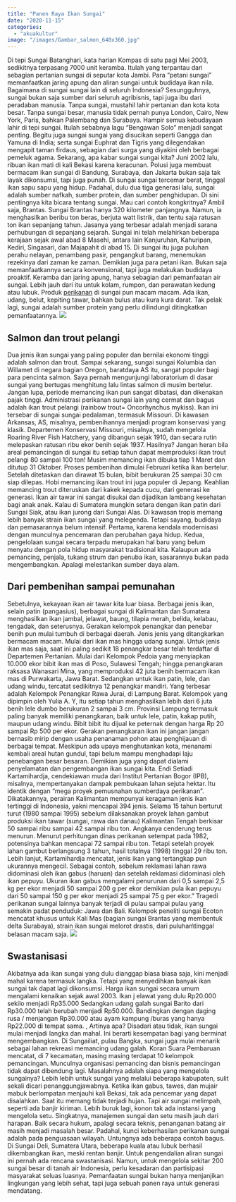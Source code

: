 ```yaml
---
title: "Panen Raya Ikan Sungai"
date: "2020-11-15"
categories: 
  - "akuakultur"
image: "/images/Gambar_salmon_640x360.jpg"
---
```


Di tepi Sungai Batanghari, kata harian Kompas di satu pagi Mei 2003, sedikitnya terpasang 7000 unit keramba. Itulah yang terpantau dari sebagian pertanian sungai di seputar kota Jambi. Para “petani sungai” memanfaatkan jaring apung dan aliran sungai untuk budidaya ikan nila. Bagaimana di sungai sungai lain di seluruh Indonesia? Sesungguhnya, sungai bukan saja sumber dari seluruh agribisnis, tapi juga ibu dari peradaban manusia. Tanpa sungai, mustahil lahir pertanian dan kota kota besar. Tanpa sungai besar, manusia tidak pernah punya London, Cairo, New York, Paris, bahkan Palembang dan Surabaya. Hampir semua kebudayaan lahir di tepi sungai. Itulah sebabnya lagu “Bengawan Solo” menjadi sangat penting. Begitu juga sungai sungai yang disucikan seperti Gangga dan Yamuna di India; serta sungai Euphrat dan Tigris yang dilegendakan mengapit taman firdaus, sebagian dari surga yang diyakini oleh berbagai pemeluk agama. Sekarang, apa kabar sungai sungai kita? Juni 2002 lalu, ribuan ikan mati di kali Bekasi karena keracunan. Polusi juga membuat bermacam ikan sungai di Bandung, Surabaya, dan Jakarta bukan saja tak layak dikonsumsi, tapi juga punah. Di sungai sungai tercemar berat, tinggal ikan sapu sapu yang hidup. Padahal, dulu dua tiga generasi lalu, sungai adalah sumber nafkah, sumber protein, dan sumber penghidupan. Di sini pentingnya kita bicara tentang sungai. Mau cari contoh kongkritnya? Ambil saja, Brantas. Sungai Brantas hanya 320 kilometer panjangnya. Namun, ia menghasilkan beribu ton beras, berjuta watt listrik, dan tentu saja ratusan ton ikan sepanjang tahun. Jasanya yang terbesar adalah menjadi sarana perhubungan di sepanjang sejarah. Sungai ini telah melahirkan beberapa kerajaan sejak awal abad 8 Masehi, antara lain Kanjuruhan, Kahuripan, Kediri, Singasari, dan Majapahit di abad 15. Di sungai itu juga puluhan perahu nelayan, penambang pasir, pengangkut barang, menemukan rezekinya dari zaman ke zaman. Demikian juga para petani ikan. Bukan saja memanfaatkannya secara konvensional, tapi juga melakukan budidaya proaktif. Keramba dan jaring apung, hanya sebagian dari pemanfaatan air sungai. Lebih jauh dari itu untuk kolam, rumpon, dan perawatan kedung atau lubuk. Produk [perikanan](http://localhost/mitra/perikanan "perikanan") di sungai pun macam macam. Ada ikan, udang, belut, kepiting tawar, bahkan bulus atau kura kura darat. Tak pelak lagi, sungai adalah sumber protein yang perlu dilindungi ditingkatkan pemanfaatannya. [![](/images/ikan-salmon.jpg)](http://localhost/mitra/wp-content/uploads/2020/11/ikan-salmon.jpg)

## Salmon dan trout pelangi

Dua jenis ikan sungai yang paling populer dan bernilai ekonomi tinggi adalah salmon dan trout. Sampai sekarang, sungai sungai Kolumbia dan Willamet di negara bagian Oregon, baratdaya AS itu, sangat populer bagi para pencinta salmon. Saya pernah mengunjungi laboratorium di dasar sungai yang bertugas menghitung lalu lintas salmon di musim bertelur. Jangan lupa, periode memancing ikan pun sangat dibatasi, dan dikenakan pajak tinggi. Administrasi perikanan sungai lain yang cermat dan bagus adalah ikan trout pelangi (rainbow trout= Oncorhynchus mykiss). Ikan ini tersebar di sungai sungai pedalaman, termasuk Missouri. Di kawasan Arkansas, AS, misalnya, pembenihannya menjadi program konservasi yang klasik. Departemen Konservasi Missouri, misalnya, sudah mengelola Roaring River Fish Hatchery, yang dibangun sejak 1910, dan secara rutin melepaskan ratusan ribu ekor benih sejak 1937. Hasilnya? Jangan heran bila areal pemancingan di sungai itu setiap tahun dapat memproduksi ikan trout pelangi 80 sampai 100 ton! Musim memancing ikan dibuka tiap 1 Maret dan ditutup 31 Oktober. Proses pembenihan dimulai Februari ketika ikan bertelur. Setelah ditetaskan dan dirawat 15 bulan, bibit berukuran 25 sampai 30 cm siap dilepas. Hobi memancing ikan trout ini juga populer di Jepang. Keahlian memancing trout diteruskan dari kakek kepada cucu, dari generasi ke generasi. Ikan air tawar ini sangat disukai dan dijadikan lambang kesehatan bagi anak anak. Kalau di Sumatera mungkin setara dengan ikan patin dari Sungai Siak, atau ikan jurong dari Sungai Alas. Di kawasan tropis memang lebih banyak strain ikan sungai yang melegenda. Tetapi sayang, budidaya dan pemasarannya belum intensif. Pertama, karena kendala modernisasi dengan munculnya pencemaran dan perubahan gaya hidup. Kedua, pengelolaan sungai secara terpadu merupakan hal baru yang belum menyatu dengan pola hidup masyarakat tradisional kita. Kalaupun ada pemancing, penjala, tukang strum dan penuba ikan, sasarannya bukan pada mengembangkan. Apalagi melestarikan sumber daya alam.

## Dari pembenihan sampai pemunahan

Sebetulnya, kekayaan ikan air tawar kita luar biasa. Berbagai jenis ikan, selain patin (pangasius), berbagai sungai di Kalimantan dan Sumatera menghasilkan ikan jambal, jelawat, baung, tilapia merah, belida, kelabau, tengadak, dan seterusnya. Gerakan kelompok penangkar dan penebar benih pun mulai tumbuh di berbagai daerah. Jenis jenis yang ditangkarkan bermacam macam. Mulai dari ikan mas hingga udang sungai. Untuk jenis ikan mas saja, saat ini paling sedikit 18 penangkar besar telah terdaftar di Departemen Pertanian. Mulai dari Kelompok Pedoia yang menyiapkan 10.000 ekor bibit ikan mas di Poso, Sulawesi Tengah; hingga penangkaran raksasa Wanasari Mina, yang memproduksi 42 juta benih bermacam ikan mas di Purwakarta, Jawa Barat. Sedangkan untuk ikan patin, lele, dan udang windu, tercatat sedikitnya 12 penangkar mandiri. Yang terbesar adalah Kelompok Penangkar Rawa Jurai, di Lampung Barat. Kelompok yang dipimpin oleh Yulia A. Y, itu setiap tahun menghasilkan lebih dari 6 juta benih lele dumbo berukuran 2 sampai 3 cm. Provinsi Lampung termasuk paling banyak memiliki penangkaran, baik untuk lele, patin, kakap putih, maupun udang windu. Bibit bibit itu dijual ke peternak dengan harga Rp 20 sampai Rp 500 per ekor. Gerakan penangkaran ikan ini jangan jangan bernasib mirip dengan usaha penanaman pohon atau penghijauan di berbagai tempat. Meskipun ada upaya menghutankan kota, menanami kembali areal hutan gundul, tapi belum mampu menghadapi laju penebangan besar besaran. Demikian juga yang dapat dialami penyelamatan dan pengembangan ikan sungai kita. Endi Setiadi Kartamihardja, cendekiawan muda dari Institut Pertanian Bogor (IPB), misalnya, mempertanyakan dampak pembukaan lahan sejuta hektar. Itu identik dengan “mega proyek pemusnahan sumberdaya perikanan”. Dikatakannya, perairan Kalimantan mempunyai keragaman jenis ikan tertinggi di Indonesia, yakni mencapai 394 jenis. Selama 15 tahun berturut turut (1980 sampai 1995) sebelum dilaksanakan proyek lahan gambut produksi ikan tawar (sungai, rawa dan danau) Kalimantan Tengah berkisar 50 sampai ribu sampai 42 sampai ribu ton. Angkanya cenderung terus menurun. Menurut perhitungan dinas perikanan setempat pada 1982, potensinya bahkan mencapai 72 sampai ribu ton. Tetapi setelah proyek lahan gambut berlangsung 3 tahun, hasil totalnya (1998) tinggal 29 ribu ton. Lebih lanjut, Kartamihardja mencatat, jenis ikan yang tertangkap pun ukurannya mengecil. Sebagai contoh, sebelum reklamasi lahan rawa didominasi oleh ikan gabus (haruan) dan setelah reklamasi didominasi oleh ikan pepuyu. Ukuran ikan gabus mengalami penurunan dari 0,5 sampai 2,5 kg per ekor menjadi 50 sampai 200 g per ekor demikian pula ikan pepuyu dari 50 sampai 150 g per ekor menjadi 25 sampai 75 g per ekor.” Tragedi perikanan sungai lainnya banyak terjadi di pulau sampai pulau yang semakin padat penduduk: Jawa dan Bali. Kelompok peneliti sungai Ecoton mencatat khusus untuk Kali Mas (bagian sungai Brantas yang membentuk delta Surabaya), strain ikan sungai melorot drastis, dari puluhan\\tinggal belasan macam saja. [![](/images/salmon.jpg)](http://localhost/mitra/wp-content/uploads/2020/11/salmon.jpg)

## Swastanisasi

Akibatnya ada ikan sungai yang dulu dianggap biasa biasa saja, kini menjadi mahal karena termasuk langka. Tetapi yang menyedihkan banyak ikan sungai tak dapat lagi dikonsumsi. Harga ikan sungai secara umum mengalami kenaikan sejak awal 2003. Ikan j elawat yang dulu Rp20.000 sekilo menjadi Rp35.000 Sedangkan udang galah sungai Barito dari Rp30.000 telah berubah menjadi Rp50.000. Bandingkan dengan daging rusa / menjangan Rp30.000 atau ayam kampung /buras yang hanya Rp22.000 di tempat sama. , Artinya apa? Disadari atau tidak, ikan sungai mulai menjadi langka dan mahal. Ini berarti kesempatan bagi yang berminat mengembangkan. Di Sungailiat, pulau Bangka, sungai juga mulai menarik sebagai lahan rekreasi memancing udang galah. Koran Suara Pembaruan mencatat, di 7 kecamatan, masing masing terdapat 10 kelompok pemancingan. Munculnya organisasi pemancing dan bisnis pemancingan tidak dapat dibendung lagi. Masalahnya adalah siapa yang mengelola sungainya? Lebih lebih untuk sungai yang melalui beberapa kabupaten, sulit sekali dicari penanggungjawabnya. Ketika ikan gabus, tawes, dan mujair mabuk berlompatan menjauhi kali Bekasi, tak ada pencemar yang dapat disalahkan. Saat itu memang tidak terjadi hujan. Tapi air sungai melimpah, seperti ada banjir kiriman. Lebih buruk lagi, konon tak ada instansi yang mengelola setu. Singkatnya, manajemen sungai dan setu masih jauh dari harapan. Baik secara hukum, apalagi secara teknis, penanganan batang air masih menjadi masalah besar. Padahal, kunci keberhasilan perikanan sungai adalah pada penguasaan wilayah. Untungnya ada beberapa contoh bagus. Di Sungai Deli, Sumatera Utara, beberapa kuala atau lubuk berhasil dikembangkan ikan, meski rentan banjir. Untuk pengendalian aliran sungai ini pernah ada rencana swastanisasi. Namun, untuk mengelola sekitar 200 sungai besar di tanah air Indonesia, perlu kesadaran dan partisipasi masyarakat seluas luasnya. Pemanfaatan sungai bukan hanya menjanjikan lingkungan yang lebih sehat, tapi juga sebuah panen raya untuk generasi mendatang.
